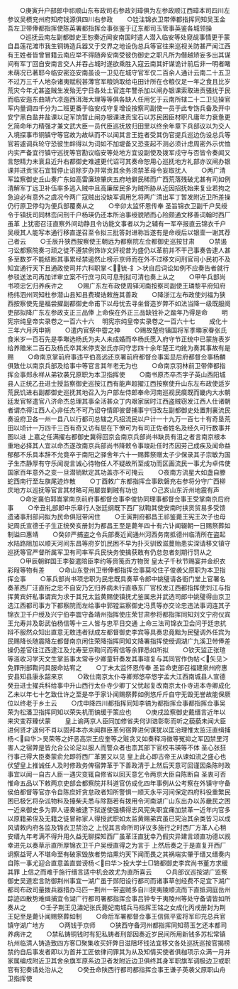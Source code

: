 <!-- { "loadSidebar": true } -->
　　○庚寅升户部郎中祁顺山东布政司右参政刘璋俱为左参政顺江西璋本司四川左参议吴槚兖州府知府钱源俱四川右参政
　　○铨注锦衣卫带俸都指挥同知吴玉金吾左卫带俸都指挥使陈英署都指挥佥事张鉴于辽东都司玉管事英鉴各城领操
　　○巡抚云南左副都御史王恕奏近闻安南国时遣人潜入临安等处窥觇事情更于蒙自县莲花滩市我生铜铸造兵器又于交界之地设伪总兵等官往来巡视关防甚严闻江西有王姓者皆曾冒籍云南应举不得随奔安南受彼伪御史之职凡所为僣越矫妄多出其谋间有军丁回自安南言交人并吞占城时遂欲乘胜入寇云南其奸谋诡计前后非一明者睹未萌况已著耶今临安密迩安南虽设一卫见在城守官军仅二百余人通计云南二十五卫不过万三千人地杂诸夷赋税甚薄官军粮饷取给屯田计所在仓粮仅足一年之食且比岁荒灾今年尤甚盗贼生发殆无宁日各处土官连年讐杀加以闸办银课索取进贡骚扰于民而临安迤东曲靖六凉迤西洱海大理等等俱各缺人任用乞于云南所辖二十二卫见操官军内量调四千分为二班更番于临安戍守复增设按察司副使一员于此专饬兵备及开中安宁黑白盐井盐课以足军饷暂止闸办银课进贡宝石以苏民困臣材职凡庸年力衰惫更乞简命年力精强才兼文武大臣一员代臣巡抚放归田里以终余年章下兵部议以为交人入境探事市铜镇守等官故为故纵而不以闻其言王姓者受其伪官提兵巡边伪设总兵等官若遽调兵轮守恐彼生衅得以为词如不加堤备又恐变起不测必须计虑周密外示优恤内实严备宜行镇守巡抚等官勘议临安等处地方宜设副使及拨军戍守与否皆令奏闻又言恕精力未衰且近升右都御史难遽更代诏可其奏命恕用心巡抚地方礼部亦议闸办银课并进贡宝石宜暂停止诏除岁办并常贡其余务须禁革母令妄取扰人
　　○两广清军监察御史丘山奏广东如高雷廉琼肇庆五府地僻民稀而广西荒落残破尤甚有司如例清解军丁远卫补伍率多逃入贼中且高廉居民多为贼所胁从近因招抚始来复业若拘之急迫必有意外之虞况今两广寇贼出没缺军调用乞将两广清出军丁暂发附近卫所差操仍行原卫停勾为便兵部覆奏从之
　　○辛卯太监怀恩传奉  圣旨锦衣卫副千户吴绶令于镇抚司同林峦问刑千户杨瑛仍还本所治事绶貌陋而心险颇通文移善词翰时西厂虽革  上犹密召汪直察外间动静且令访能文事者以为之辅有一军卒报直云锦衣千户吴绶其人能写本通行移直遂召至令拟三批答封进称旨遂有是命绶后以银壸一谢其荐己者云
　　○壬辰升狭西按察使王朝远为都察院左佥都御史巡按甘肃
　　○禁遏刁讼都察院奏刁顽之徒不遵禁例饰诈文奸视昔为盛仍以革前并不干己事奏告逮人甚多至数岁不能结断其事累经禁遏然止榜示京师而在外不过移文问刑官司小民初不及知宜通行天下且通政使司并六科职掌＜锍-釒＞状自后词讼如例不应奏告者就行参驳送法司再加详审立案不行庶刁风可息刑狱可清也奏上从之
　　○甲午兵部尚书项忠乞归养疾许之
　　○赐广东左布政使周铎河南按察司副使王璘黎平府知府杨纬泗州同知杜参潜山县知县费璨诰敕旌其善政
　　○降浙江左布政使刘福为狭西按察使先是福尝擢副都御史命甫下以母忧去寻坐督造岁弊不如法当降一级既服阕吏部拟降广东左参政支正三品俸  上命俟在外正三品缺铨补之踰年乃得是命
　　明宪宗纯皇帝实录卷之一百六十六
　明宪宗纯皇帝实录卷之一百六十七
　　成化十三年六月丙申朔
　　○遣内官祭中霤之神
　　○赐故楚府镇国将军季壣家眷张氏食米岁一百石先是季壣选杨氏为夫人未成婚而卒杨氏愿入府守节正统中已蒙旌表岁给养赡米二百石及杨氏卒其米停支张氏亦同守志四十余年楚王均鈋为奏其事故有是赐
　　○命南京掌前府事违平伯高远还京署前府都督佥事奚显后府都督佥事杨麟俱致仕以南京兵部及给事中等官言其年老无为也
　　○命南京羽林前卫带俸都指挥佥事郑永祥从弟钦袭兄原职为本卫指挥使
　　○南书原杰卒杰字子英山西阳城县人正统乙丑进士授监察御史巡按江西有能声超擢江西按察使升山东左布政使适岁荒民饥进右副都御史巡抚其地召入为户部左侍郎奉命河南巡视民瘼既而畿内大水朝廷发官帑遣官八济命杰总理其事全活甚众丁内艰家居时江西盗贼窃发江西人仕诸朝者谓杰得江西人心非任杰不可乃诏夺情即彼督捕事宁归改左副都御史处置荆襄流民奏设府卫各一州一县八以行都司总辖之凡招流民以户计一十九万一百七十有奇垦荒田以顷计一万四千三百有奇又访有屈在下僚可为有司正佐者姓名及经久可行数事并图以进  上嘉之任满擢右都御史冀得回京会南京兵部尚书缺员有沮之者言南京根本重地必择其人宜以命杰遂改南京兵部尚书降敕令事竣赴任时杰因劳己成疾及闻命益郁郁不乐具本辞不允竟卒于南阳之驿舍年六十一赐葬祭赠太子少保录其子宗敏为国子生杰静厚有守乐闻谠言诚心待物任人不疑故所至成功而区画流民一事尤为卓伟使国家百年意外之变一旦潜销默定其功盖亦不可掩云
　　○夜南方流星大如盏自滕蛇西南行至左旗尾迹炸散
　　○丁酉敕广东都指挥佥事欧磐充右参将分守广西柳庆地方以巡抚等官言其材略可用屡尝剿贼有功也
　　○己亥山东沂州地震有声
　　○命定襄伯郭嵩掌南京前府事都督佥事李俊协同理事都督佥事王受掌南京后府事
　　○辛丑礼部郎中乐章行人张廷纲既下西厂狱鞫其使安南时挟货贸易多受馈遗诸事刑部问拟为民命俱冠带闲住
　　○壬寅荆府都昌王祁鉴薨王宪王次子也母妃周氏宣德壬子生正统癸亥册封为都昌王至是薨年四十有六讣闻辍朝一日赐祭葬如制谥曰惠靖
　　○癸卯严捕盗之令兵部奏近闻通州河西务南抵德州临清所在盗起水陆路阻加以顺天河间东昌等府岁饥民困不早为扑灭驯致滋蔓贻患实深请移文镇守巡抚等官严督所属军卫有司率军兵民快务使擒获敢有仍怠忽者刻期行罚从之
　　○甲辰朝鲜国王李娎遣陪臣李约等赍笺贡方物贺  皇太子千秋节赐宴并金织衣彩叚等物有差
　　○命山东登州卫带俸都指挥佥事莫咬住子俊袭父原职为本卫指挥佥事
　　○革兵部尚书项忠职为民忠既具奏草令郎中姚璧请各衙门堂上官署名奏革西厂汪直衔之忠不自安乃乞归养病未行直嗾东厂官校发江西都指挥使刘江与指挥黄宾奸私事谓宾为求于其兄太监黄赐使镇抚尤鉴属忠并武选司郎中姚璧得由京卫选江西都司事方下都察院而左给事中郭镗监察御史冯贯等亦交论忠违法事词连其子锦衣卫千户绶及兴宁伯李震守备靖州指挥使庄荣甘肃参将都指挥同知刘文宁府仪宾王允寿并及彰武伯杨信等十三人皆与忠平日交通  上命三法司锦衣卫会问于廷忠抗辩不服然众知出直意无敢违者狱成左都督御史李宾等具奏忠竟黜为民璧调外任宾为民赐降长随震降左都督南京闲住荣降指挥同知文降署指挥使绶调湖广九溪卫带俸差操仍差官往江西逮江及允寿至京鞫问而宥信等余罪悉如所拟
　　○钦天监正张瑄等滥收习学天文生掌监事太常寺少卿童轩奏发其事瑄复与其同官作伪帖＜矢见＞免罪刑部鞫问具服命姑宥之
　　○丁未太监怀恩传奉  圣旨命吏部召福建泉州府惠安县知县康永韶来京
　　○致仕南京太仆寺卿郑悠卒悠字孟大江西南城县人宣德癸丑进士擢兵科给事中升山西行太仆寺少卿丁父忧起复改南京太仆寺进本寺卿成化乙未以年七十乞致仕许之至是卒于家讣闻赐祭葬如例悠斤斤自守无毁无誉故能保厥位以终老于乡土云
　　○戊申降四川都指挥同知李镐为都指挥佥事都指挥佥事吴荣为松潘卫指挥同知以荣失机而镐缓于策应也
　　○庚戌监察御史戴缙言近年以来灾变荐臻伏蒙
　　皇上谕两京人臣同加修省夫何训诰彰彰而听之藐藐未闻大臣进何贤才退何不肖以固邦本亦未闻群臣革何宿弊进何谋犹以匡治理惟太监汪直缉捕杨＜曰华＞吴荣等之奸恶高崇王应奎等之赃贪又如奏释冯徽等冤抑之军囚禁里河害人之宿弊是皆允合公论足以服人而警众者也柰其部下官校韦瑛等不体  圣心张狂行事己得大臣奏蒙俞允即将西厂革罢又以见  皇上此心即古帝王从谏如流之盛心也伏望皇上推诚任人及时修政务俾宿弊革于下善政清于上然后天意可回谨因条陈时政事宜以闻一自古人臣一遇灾变辄自修省以回天意乞令两京大臣自陈断自  圣衷可否惟命五品以下敕两京吏部会都察院并科道官仿成化四年事例从公考察在外镇守守备侯伯都督等官亦令自陈庶奸贪怠政者知所警惧一顺天永平河间保定四府科役重繁民困已极乞将杂泒物料及擡柴夫悉与除豁若有拨用令河南湖广山东出办以苏畿民之困一近来御史多为罪人诬奏被逮下狱遂使强横得志风宪失职宜痛加禁革一近年内官多以原籍弟侄及无籍之徒冒称家人得授武职如太监黄赐弟宾虽已究治其余类皆习以成风请敕内府各监及锦衣卫禁治之  上悦其言命所司详议多施行之时西厂方革人心稍安缙九年考满不得升用久益无聊探知西厂虽革汪直犹幸乃假灾异建言颂直功德以觊幸进先以奏草示直所厚锦衣卫千户吴绶直得之为言于  上然后奏之于是直复开西厂诇察益苛人不堪命至有破家毁族者势焰熏灼天下闻而畏之其祸端实肇于缙又缙奏内自陈一事尤迎合直意盖直尝谤杨＜曰华＞投大学士□辂都御史李宾尚书董方求缓其罪  上信之而难于施行缙言适中机会故尤为直所喜云
　　○兵部议巡按湖广监察御史吴道宏言防御荆州事宜一湖广虽于郧阳设行都司而诸事草创经费不足宜下湖广都司布政司量拨兵器措办马匹一荆州一带盗贼多自川狭夷陵顺流而下直抵洞庭岳州踪迹四散势难缉捕宜令湖广行都司署都指挥佥事吕钟专于夷陵州等处守备请皆如所奏从之
　　○壬子荆王见潚妃张氏薨妃南城兵马指挥王铭之女成化丙戌册封为荆王妃至是薨讣闻赐祭葬如制
　　○命后军署都督佥事王信佩平蛮将军印充总兵官镇守湖广地方
　　○两钱于京师
　　○狭西守备河州都指挥同知蒋玉乞还本都司养病许之
　　○禁私铸铜钱时有犯私铸者刑部因奏近岁民间所用新钱多苏松常镇杭州临清人铸造致四方客□聚集收买奸弊日滋阻坏钱法宜移文各处巡抚巡按官揭榜禁约自后事发者即以为首并工匠依律问罪其为从及知情买使者俱枷项示众满一月并家属编戍附近卫其舍余旗军原系边卫者发附近边卫俱终其身军职旗军调极边卫或职官有犯奏请处治从之
　　○癸丑命陕西行都司都指挥佥事王谦子英袭父原职山舟卫指挥使
